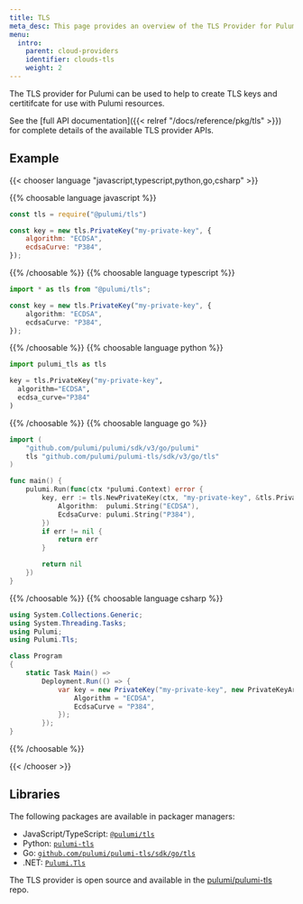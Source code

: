 ```yaml
---
title: TLS
meta_desc: This page provides an overview of the TLS Provider for Pulumi.
menu:
  intro:
    parent: cloud-providers
    identifier: clouds-tls
    weight: 2
---
```


The TLS provider for Pulumi can be used to help to create TLS keys and certitifcate for use with Pulumi resources.

See the [full API documentation]({{< relref "/docs/reference/pkg/tls" >}}) for complete details of the available TLS provider APIs.

## Example

{{< chooser language "javascript,typescript,python,go,csharp" >}}

{{% choosable language javascript %}}

```javascript
const tls = require("@pulumi/tls")

const key = new tls.PrivateKey("my-private-key", {
    algorithm: "ECDSA",
    ecdsaCurve: "P384",
});
```

{{% /choosable %}}
{{% choosable language typescript %}}

```typescript
import * as tls from "@pulumi/tls";

const key = new tls.PrivateKey("my-private-key", {
    algorithm: "ECDSA",
    ecdsaCurve: "P384",
});
```

{{% /choosable %}}
{{% choosable language python %}}

```python
import pulumi_tls as tls

key = tls.PrivateKey("my-private-key",
  algorithm="ECDSA",
  ecdsa_curve="P384"
)
```

{{% /choosable %}}
{{% choosable language go %}}

```go
import (
	"github.com/pulumi/pulumi/sdk/v3/go/pulumi"
	tls "github.com/pulumi/pulumi-tls/sdk/v3/go/tls"
)

func main() {
	pulumi.Run(func(ctx *pulumi.Context) error {
		key, err := tls.NewPrivateKey(ctx, "my-private-key", &tls.PrivateKeyArgs{
			Algorithm:  pulumi.String("ECDSA"),
			EcdsaCurve: pulumi.String("P384"),
		})
		if err != nil {
			return err
		}

		return nil
	})
}
```

{{% /choosable %}}
{{% choosable language csharp %}}

```csharp
using System.Collections.Generic;
using System.Threading.Tasks;
using Pulumi;
using Pulumi.Tls;

class Program
{
    static Task Main() =>
        Deployment.Run(() => {
            var key = new PrivateKey("my-private-key", new PrivateKeyArgs{
                Algorithm = "ECDSA",
                EcdsaCurve = "P384",
            });
        });
}
```

{{% /choosable %}}

{{< /chooser >}}

## Libraries

The following packages are available in packager managers:

* JavaScript/TypeScript: [`@pulumi/tls`](https://www.npmjs.com/package/@pulumi/tls)
* Python: [`pulumi-tls`](https://pypi.org/project/pulumi-tls/)
* Go: [`github.com/pulumi/pulumi-tls/sdk/go/tls`](https://github.com/pulumi/pulumi-tls)
* .NET: [`Pulumi.Tls`](https://www.nuget.org/packages/Pulumi.Tls)

The TLS provider is open source and available in the [pulumi/pulumi-tls](https://github.com/pulumi/pulumi-tls) repo.

